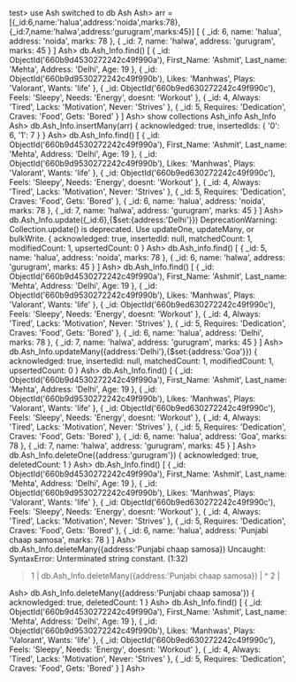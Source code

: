 test> use Ash
switched to db Ash
Ash> arr = [{_id:6,name:'halua',address:'noida',marks:78},{_id:7,name:'halwa',address:'gurugram',marks:45}]
[
  { _id: 6, name: 'halua', address: 'noida', marks: 78 },
  { _id: 7, name: 'halwa', address: 'gurugram', marks: 45 }
]
Ash> db.Ash_Info.find()
[
  {
    _id: ObjectId('660b9d4530272242c49f990a'),
    First_Name: 'Ashmit',
    Last_name: 'Mehta',
    Address: 'Delhi',
    Age: 19
  },
  {
    _id: ObjectId('660b9d9530272242c49f990b'),
    Likes: 'Manhwas',
    Plays: 'Valorant',
    Wants: 'life'
  },
  {
    _id: ObjectId('660b9ed630272242c49f990c'),
    Feels: 'Sleepy',
    Needs: 'Energy',
    doesnt: 'Workout'
  },
  { _id: 4, Always: 'Tired', Lacks: 'Motivation', Never: 'Strives' },
  { _id: 5, Requires: 'Dedication', Craves: 'Food', Gets: 'Bored' }
]
Ash> show collections
Ash_info
Ash_Info
Ash> db.Ash_Info.insertMany(arr)
{ acknowledged: true, insertedIds: { '0': 6, '1': 7 } }
Ash> db.Ash_Info.find()
[
  {
    _id: ObjectId('660b9d4530272242c49f990a'),
    First_Name: 'Ashmit',
    Last_name: 'Mehta',
    Address: 'Delhi',
    Age: 19
  },
  {
    _id: ObjectId('660b9d9530272242c49f990b'),
    Likes: 'Manhwas',
    Plays: 'Valorant',
    Wants: 'life'
  },
  {
    _id: ObjectId('660b9ed630272242c49f990c'),
    Feels: 'Sleepy',
    Needs: 'Energy',
    doesnt: 'Workout'
  },
  { _id: 4, Always: 'Tired', Lacks: 'Motivation', Never: 'Strives' },
  { _id: 5, Requires: 'Dedication', Craves: 'Food', Gets: 'Bored' },
  { _id: 6, name: 'halua', address: 'noida', marks: 78 },
  { _id: 7, name: 'halwa', address: 'gurugram', marks: 45 }
]
Ash> db.Ash_Info.update({_id:6},{$set:{address:'Delhi'}})
DeprecationWarning: Collection.update() is deprecated. Use updateOne, updateMany, or bulkWrite.
{
  acknowledged: true,
  insertedId: null,
  matchedCount: 1,
  modifiedCount: 1,
  upsertedCount: 0
}
Ash> db.Ash_info.find()
[
  { _id: 5, name: 'halua', address: 'noida', marks: 78 },
  { _id: 6, name: 'halwa', address: 'gurugram', marks: 45 }
]
Ash> db.Ash_Info.find()
[
  {
    _id: ObjectId('660b9d4530272242c49f990a'),
    First_Name: 'Ashmit',
    Last_name: 'Mehta',
    Address: 'Delhi',
    Age: 19
  },
  {
    _id: ObjectId('660b9d9530272242c49f990b'),
    Likes: 'Manhwas',
    Plays: 'Valorant',
    Wants: 'life'
  },
  {
    _id: ObjectId('660b9ed630272242c49f990c'),
    Feels: 'Sleepy',
    Needs: 'Energy',
    doesnt: 'Workout'
  },
  { _id: 4, Always: 'Tired', Lacks: 'Motivation', Never: 'Strives' },
  { _id: 5, Requires: 'Dedication', Craves: 'Food', Gets: 'Bored' },
  { _id: 6, name: 'halua', address: 'Delhi', marks: 78 },
  { _id: 7, name: 'halwa', address: 'gurugram', marks: 45 }
]
Ash> db.Ash_Info.updateMany({address:'Delhi'},{$set:{address:'Goa'}})
{
  acknowledged: true,
  insertedId: null,
  matchedCount: 1,
  modifiedCount: 1,
  upsertedCount: 0
}
Ash> db.Ash_Info.find()
[
  {
    _id: ObjectId('660b9d4530272242c49f990a'),
    First_Name: 'Ashmit',
    Last_name: 'Mehta',
    Address: 'Delhi',
    Age: 19
  },
  {
    _id: ObjectId('660b9d9530272242c49f990b'),
    Likes: 'Manhwas',
    Plays: 'Valorant',
    Wants: 'life'
  },
  {
    _id: ObjectId('660b9ed630272242c49f990c'),
    Feels: 'Sleepy',
    Needs: 'Energy',
    doesnt: 'Workout'
  },
  { _id: 4, Always: 'Tired', Lacks: 'Motivation', Never: 'Strives' },
  { _id: 5, Requires: 'Dedication', Craves: 'Food', Gets: 'Bored' },
  { _id: 6, name: 'halua', address: 'Goa', marks: 78 },
  { _id: 7, name: 'halwa', address: 'gurugram', marks: 45 }
]
Ash> db.Ash_Info.deleteOne({address:'gurugram'})
{ acknowledged: true, deletedCount: 1 }
Ash> db.Ash_Info.find()
[
  {
    _id: ObjectId('660b9d4530272242c49f990a'),
    First_Name: 'Ashmit',
    Last_name: 'Mehta',
    Address: 'Delhi',
    Age: 19
  },
  {
    _id: ObjectId('660b9d9530272242c49f990b'),
    Likes: 'Manhwas',
    Plays: 'Valorant',
    Wants: 'life'
  },
  {
    _id: ObjectId('660b9ed630272242c49f990c'),
    Feels: 'Sleepy',
    Needs: 'Energy',
    doesnt: 'Workout'
  },
  { _id: 4, Always: 'Tired', Lacks: 'Motivation', Never: 'Strives' },
  { _id: 5, Requires: 'Dedication', Craves: 'Food', Gets: 'Bored' },
  { _id: 6, name: 'halua', address: 'Punjabi chaap samosa', marks: 78 }
]
Ash> db.Ash_Info.deleteMany({address:'Punjabi chaap samosa})
Uncaught:
SyntaxError: Unterminated string constant. (1:32)

> 1 | db.Ash_Info.deleteMany({address:'Punjabi chaap samosa})
    |                                 ^
  2 |

Ash> db.Ash_Info.deleteMany({address:'Punjabi chaap samosa'})
{ acknowledged: true, deletedCount: 1 }
Ash> db.Ash_Info.find()
[
  {
    _id: ObjectId('660b9d4530272242c49f990a'),
    First_Name: 'Ashmit',
    Last_name: 'Mehta',
    Address: 'Delhi',
    Age: 19
  },
  {
    _id: ObjectId('660b9d9530272242c49f990b'),
    Likes: 'Manhwas',
    Plays: 'Valorant',
    Wants: 'life'
  },
  {
    _id: ObjectId('660b9ed630272242c49f990c'),
    Feels: 'Sleepy',
    Needs: 'Energy',
    doesnt: 'Workout'
  },
  { _id: 4, Always: 'Tired', Lacks: 'Motivation', Never: 'Strives' },
  { _id: 5, Requires: 'Dedication', Craves: 'Food', Gets: 'Bored' }
]
Ash>